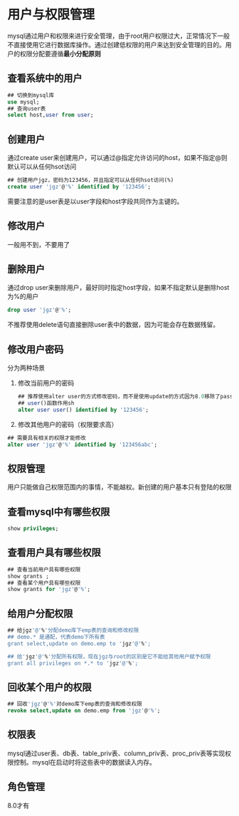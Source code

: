 # 用户与权限管理

mysql通过用户和权限来进行安全管理，由于root用户权限过大，正常情况下一般不直接使用它进行数据库操作。通过创建低权限的用户来达到安全管理的目的。用户的权限分配要遵循**最小分配原则**

## 查看系统中的用户

```sql
## 切换到mysql库
use mysql;
## 查询user表
select host,user from user;
```

## 创建用户

通过create user来创建用户，可以通过@指定允许访问的host，如果不指定@则默认可以从任何hsot访问

```sql
## 创建用户jgz，密码为123456，并且指定可以从任何hsot访问(%)
create user 'jgz'@'%' identified by '123456';
```

需要注意的是user表是以user字段和host字段共同作为主键的。

## 修改用户

一般用不到，不要用了

## 删除用户

通过drop user来删除用户，最好同时指定host字段，如果不指定默认是删除host为%的用户

```sql
drop user 'jgz'@'%';
```

不推荐使用delete语句直接删除user表中的数据，因为可能会存在数据残留。

## 修改用户密码

分为两种场景

1. 修改当前用户的密码

   ```sql
   ## 推荐使用alter user的方式修改密码，而不是使用update的方式因为8.0移除了password()函数
   ## user()函数作用sh
   alter user user() identified by '123456';
   ```

2. 修改其他用户的密码（权限要求高）

```sql
## 需要具有相关的权限才能修改
alter user 'jgz'@'%' identified by '123456abc';
```

## 权限管理

用户只能做自己权限范围内的事情，不能越权。新创建的用户基本只有登陆的权限

## 查看mysql中有哪些权限

```sql
show privileges;
```

## 查看用户具有哪些权限

```sql
## 查看当前用户具有哪些权限
show grants ;
## 查看某个用户具有哪些权限
show grants for 'jgz'@'%';
```

## 给用户分配权限

```sql
## 给jgz'@'%'分配demo库下emp表的查询和修改权限
## demo.* 是通配，代表demo下所有表
grant select,update on demo.emp to 'jgz'@'%';

## 给'jgz'@'%'分配所有权限，现在jgz与root的区别是它不能给其他用户赋予权限
grant all privileges on *.* to 'jgz'@'%';
```

## 回收某个用户的权限

```sql
## 回收'jgz'@'%'对demo库下emp表的查询和修改权限
revoke select,update on demo.emp from 'jgz'@'%';
```

## 权限表

mysql通过user表、db表、table_priv表、column_priv表、proc_priv表等实现权限控制。mysql在启动时将这些表中的数据读入内存。

## 角色管理

8.0才有
